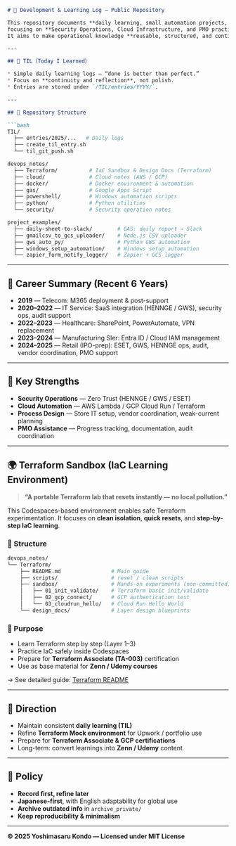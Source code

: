 ````md
# 🧭 Development & Learning Log — Public Repository

This repository documents **daily learning, small automation projects, and IaC (Infrastructure as Code) experiments**  
focusing on **Security Operations, Cloud Infrastructure, and PMO practices**.  
It aims to make operational knowledge **reusable, structured, and continuously improvable**.

---

## 📝 TIL（Today I Learned）

* Simple daily learning logs — “done is better than perfect.”  
* Focus on **continuity and reflection**, not polish.  
* Entries are stored under `/TIL/entries/YYYY/`.

---

## 📂 Repository Structure

```bash
TIL/
  ├── entries/2025/...   # Daily logs
  ├── create_til_entry.sh
  └── til_git_push.sh

devops_notes/
  ├── Terraform/          # IaC Sandbox & Design Docs (Terraform)
  ├── cloud/              # Cloud notes (AWS / GCP)
  ├── docker/             # Docker environment & automation
  ├── gas/                # Google Apps Script
  ├── powershell/         # Windows automation scripts
  ├── python/             # Python utilities
  └── security/           # Security operation notes

project_examples/
  ├── daily-sheet-to-slack/        # GAS: daily report → Slack
  ├── gmailcsv_to_gcs_uploader/    # Node.js CSV uploader
  ├── gws_auto_py/                 # Python GWS automation
  ├── windows_setup_automation/    # Windows setup automation
  └── zapier_form_notify_logger/   # Zapier + GCS logger
````

---

## 💼 Career Summary (Recent 6 Years)

* **2019** — Telecom: M365 deployment & post-support
* **2020–2022** — IT Service: SaaS integration (HENNGE / GWS), security ops, audit support
* **2022–2023** — Healthcare: SharePoint, PowerAutomate, VPN replacement
* **2023–2024** — Manufacturing SIer: Entra ID / Cloud IAM management
* **2024–2025** — Retail (IPO-prep): ESET, GWS, HENNGE ops, audit, vendor coordination, PMO support

---

## 🧱 Key Strengths

* **Security Operations** — Zero Trust (HENNGE / GWS / ESET)
* **Cloud Automation** — AWS Lambda / GCP Cloud Run / Terraform
* **Process Design** — Store IT setup, vendor coordination, weak-current planning
* **PMO Assistance** — Progress tracking, documentation, audit coordination

---

## 🌍 Terraform Sandbox (IaC Learning Environment)

> **“A portable Terraform lab that resets instantly — no local pollution.”**

This Codespaces-based environment enables safe Terraform experimentation.
It focuses on **clean isolation**, **quick resets**, and **step-by-step IaC learning**.

### 🧩 Structure

```bash
devops_notes/
└── Terraform/
    ├── README.md                # Main guide
    ├── scripts/                 # reset / clean scripts
    ├── sandbox/                 # Hands-on experiments (non-committed)
    │   ├── 01_init_validate/    # Terraform basic init/validate
    │   ├── 02_gcp_connect/      # GCP authentication test
    │   └── 03_cloudrun_hello/   # Cloud Run Hello World
    └── design_docs/             # Layer design blueprints
```

### 🧠 Purpose

* Learn Terraform step by step (Layer 1–3)
* Practice IaC safely inside Codespaces
* Prepare for **Terraform Associate (TA-003)** certification
* Use as base material for **Zenn / Udemy courses**

→ See detailed guide: [Terraform README](./devops_notes/Terraform/README.md)

---

## 🚀 Direction

* Maintain consistent **daily learning (TIL)**
* Refine **Terraform Mock environment** for Upwork / portfolio use
* Prepare for **Terraform Associate & GCP certifications**
* Long-term: convert learnings into **Zenn / Udemy** content

---

## 🎯 Policy

* **Record first, refine later**
* **Japanese-first**, with English adaptability for global use
* **Archive outdated info** in `archive_private/`
* **Keep reproducibility & minimalism**

---

**© 2025 Yoshimasaru Kondo — Licensed under MIT License**

```
```

